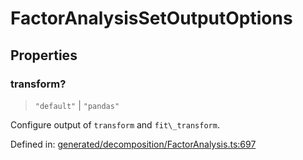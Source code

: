 # FactorAnalysisSetOutputOptions

## Properties

### transform?

> `"default"` \| `"pandas"`

Configure output of `transform` and `fit\_transform`.

Defined in:  [generated/decomposition/FactorAnalysis.ts:697](https://github.com/transitive-bullshit/scikit-learn-ts/blob/b59c1ff/packages/sklearn/src/generated/decomposition/FactorAnalysis.ts#L697)
